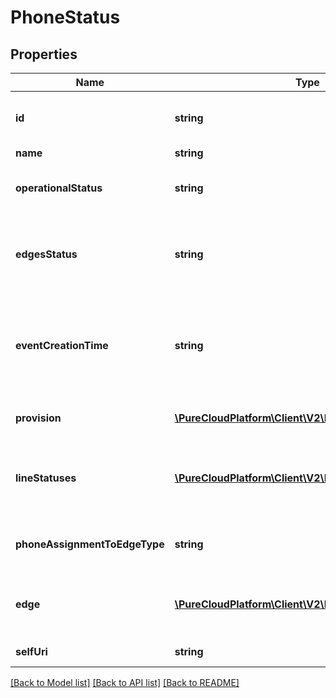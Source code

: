 # PhoneStatus

## Properties
Name | Type | Description | Notes
------------ | ------------- | ------------- | -------------
**id** | **string** | The globally unique identifier for the object. | [optional] 
**name** | **string** |  | [optional] 
**operationalStatus** | **string** | The Operational Status of this phone | [optional] 
**edgesStatus** | **string** | The status of the primary or secondary Edges assigned to the phone lines. | [optional] 
**eventCreationTime** | **string** | Event Creation Time represents an ISO-8601 string. For example: UTC, UTC+01:00, or Europe/London | [optional] 
**provision** | [**\PureCloudPlatform\Client\V2\Model\ProvisionInfo**](ProvisionInfo.md) | Provision information for this phone | [optional] 
**lineStatuses** | [**\PureCloudPlatform\Client\V2\Model\LineStatus[]**](LineStatus.md) | A list of LineStatus information for each of the lines of this phone | [optional] 
**phoneAssignmentToEdgeType** | **string** | The phone status&#39;s edge assignment type. | [optional] 
**edge** | [**\PureCloudPlatform\Client\V2\Model\DomainEntityRef**](DomainEntityRef.md) | The URI of the edge that provided this status information. | [optional] 
**selfUri** | **string** | The URI for this object | [optional] 

[[Back to Model list]](../README.md#documentation-for-models) [[Back to API list]](../README.md#documentation-for-api-endpoints) [[Back to README]](../README.md)



